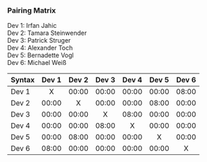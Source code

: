 ### Pairing Matrix
Dev 1: Irfan Jahic  
Dev 2: Tamara Steinwender  
Dev 3: Patrick Struger  
Dev 4: Alexander Toch  
Dev 5: Bernadette Vogl  
Dev 6: Michael Weiß  

| Syntax      | Dev 1   	  | Dev 2   	  | Dev 3     	| Dev 4   	  | Dev 5     	| Dev 6   	  |
| :---        |    :----:   |    :----:   |    :----:   |    :----:   |    :----:   |    :----:   |
| Dev 1       | X           | 00:00       | 00:00       | 00:00       | 00:00       | 08:00       |
| Dev 2       | 00:00       | X           | 00:00       | 00:00       | 08:00       | 00:00       |
| Dev 3       | 00:00       | 00:00       | X           | 08:00       | 00:00       | 00:00       |
| Dev 4       | 00:00       | 00:00       | 08:00       | X           | 00:00       | 00:00       |
| Dev 5       | 00:00       | 08:00       | 00:00       | 00:00       | X           | 00:00       |
| Dev 6       | 08:00       | 00:00       | 00:00       | 00:00       | 00:00       | X           |
